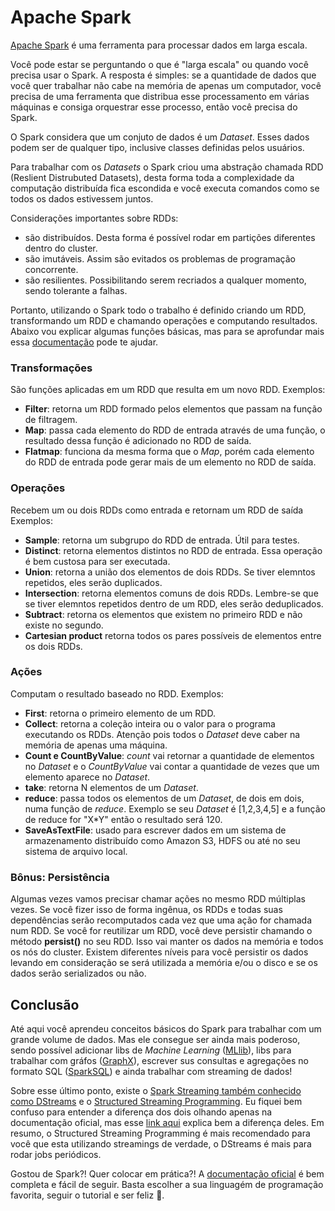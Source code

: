 # Apache Spark

[Apache Spark](https://spark.apache.org/) é uma ferramenta para processar dados em larga escala.

Você pode estar se perguntando o que é "larga escala" ou quando você precisa usar o Spark. A resposta é simples: se a quantidade de dados que você quer trabalhar não cabe na memória de apenas um computador, você precisa de uma ferramenta que distribua esse processamento em várias máquinas e consiga orquestrar esse processo, então você precisa do Spark. 

O Spark considera que um conjuto de dados é um *Dataset*. Esses dados podem ser de qualquer tipo, inclusive classes definidas pelos usuários.

Para trabalhar com os *Datasets* o Spark criou uma abstração chamada RDD (Reslient Distrubuted Datasets), desta forma toda a complexidade da computação distribuída fica escondida e você executa comandos como se todos os dados estivessem juntos.

Considerações importantes sobre RDDs:
- são distribuídos. Desta forma é possível rodar em partições diferentes dentro do cluster.
- são imutáveis. Assim são evitados os problemas de programação concorrente.
- são resilientes. Possibilitando serem recriados a qualquer momento, sendo tolerante a falhas.

Portanto, utilizando o Spark todo o trabalho é definido criando um RDD, transformando um RDD e chamando operações e computando resultados. Abaixo vou explicar algumas funções básicas, mas para se aprofundar mais essa [documentação](https://spark.apache.org/docs/latest/rdd-programming-guide.html) pode te ajudar.

### Transformações
São funções aplicadas em um RDD que resulta em um novo RDD.
Exemplos:
- **Filter**: retorna um RDD formado pelos elementos que passam na função de filtragem.
- **Map**: passa cada elemento do RDD de entrada através de uma função, o resultado dessa função é adicionado no RDD de saída.
- **Flatmap**: funciona da mesma forma que o *Map*, porém cada elemento do RDD de entrada pode gerar mais de um elemento no RDD de saída.

### Operações
Recebem um ou dois RDDs como entrada e retornam um RDD de saída
Exemplos:
- **Sample**: retorna um subgrupo do RDD de entrada. Útil para testes.
- **Distinct**: retorna elementos distintos no RDD de entrada. Essa operação é bem custosa para ser executada.
- **Union**: retorna a união dos elementos de dois RDDs. Se tiver elemntos repetidos, eles serão duplicados.
- **Intersection**: retorna elementos comuns de dois RDDs. Lembre-se que se tiver elemntos repetidos dentro de um RDD, eles serão deduplicados.
- **Subtract**: retorna os elementos que existem no primeiro RDD e não existe no segundo.
- **Cartesian product** retorna todos os pares possíveis de elementos entre os dois RDDs.

### Ações
Computam o resultado baseado no RDD.
Exemplos:
- **First**: retorna o primeiro elemento de um RDD.
- **Collect**: retorna a coleção inteira ou o valor para o programa executando os RDDs. Atenção pois todos o *Dataset* deve caber na memória de apenas uma máquina.
- **Count e CountByValue**: *count* vai retornar a quantidade de elementos no *Dataset* e o *CountByValue* vai contar a quantidade de vezes que um elemento aparece no *Dataset*.
- **take**: retorna N elementos de um *Dataset*.
- **reduce**: passa todos os elementos de um *Dataset*, de dois em dois, numa função de *reduce*. Exemplo se seu *Dataset* é [1,2,3,4,5] e a função de reduce for "X*Y" então o resultado será 120. 
- **SaveAsTextFile**: usado para escrever dados em um sistema de armazenamento distribuído como Amazon S3, HDFS ou até no seu sistema de arquivo local.

### Bônus: Persistência
Algumas vezes vamos precisar chamar ações no mesmo RDD múltiplas vezes. Se você fizer isso de forma ingênua, os RDDs e todas suas dependências serão recomputados cada vez que uma ação for chamada num RDD. Se você for reutilizar um RDD, você deve persistir chamando o método **persist()** no seu RDD. Isso vai manter os dados na memória e todos os nós do cluster. Existem diferentes níveis para você persistir os dados levando em consideração se será utilizada a memória e/ou o disco e se os dados serão serializados ou não.


## Conclusão
Até aqui você aprendeu conceitos básicos do Spark para trabalhar com um grande volume de dados. Mas ele consegue ser ainda mais poderoso, sendo possível adicionar libs de *Machine Learning* ([MLlib](https://spark.apache.org/docs/latest/ml-guide.html)), libs para trabalhar com gráfos ([GraphX](https://spark.apache.org/docs/latest/graphx-programming-guide.html)), escrever sus consultas e agregações no formato SQL ([SparkSQL](https://spark.apache.org/docs/latest/sql-programming-guide.html)) e ainda trabalhar com streaming de dados!

Sobre esse último ponto, existe o [Spark Streaming também conhecido como DStreams](https://spark.apache.org/docs/latest/streaming-programming-guide.html) e o [Structured Streaming Programming](https://spark.apache.org/docs/latest/structured-streaming-programming-guide.html). Eu fiquei bem confuso para entender a diferença dos dois olhando apenas na documentação oficial, mas esse [link aqui](https://blog.knoldus.com/spark-streaming-vs-structured-streaming/) explica bem a diferença deles. Em resumo, o Structured Streaming Programming é mais recomendado para você que esta utilizando streamings de verdade, o DStreams é mais para rodar jobs periódicos.

Gostou de Spark?! Quer colocar em prática?! A [documentação oficial](https://spark.apache.org/docs/latest/quick-start.html) é bem completa e fácil de seguir. Basta escolher a sua linguagém de programação favorita, seguir o tutorial e ser feliz 🙂.
